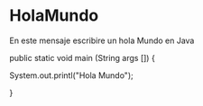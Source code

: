 # HolaMundo
En este mensaje escribire un hola Mundo en Java

public static void main (String args [])
{

System.out.printl("Hola Mundo");

}
